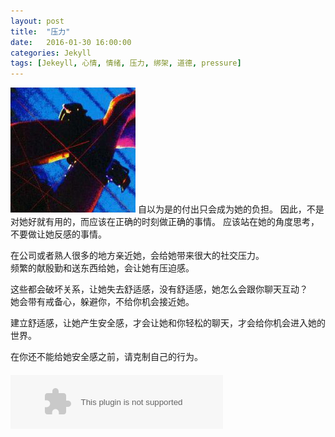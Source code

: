```yaml
---
layout: post
title:  "压力"
date:   2016-01-30 16:00:00
categories: Jekyll
tags: [Jekeyll, 心情, 情绪, 压力, 绑架, 道德, pressure]
---
```

<style>
h1, h2, h3, h4, h5, h5 {
    color: #333333;
    font-family: "微软雅黑","Microsoft YaHei","Roboto Slab",sans-serif,serif;
    font-weight: lighter;
    margin-bottom: 0.4em;
    margin-top: 0.8em;
}

h1 {
    font-size: 3.2em;
    letter-spacing: 0.05em;
    line-height: 1.2em;
    margin-top: 0;
}

.sp-only{display:none;}
@media screen and (max-width: 750px){
.pc-only{display:none;}
.sp-only{display:block;}
}
</style>

<img src="/images/postimg/2016-01-30_3.jpg" alt="捆绑">  
自以为是的付出只会成为她的负担。  
因此，不是对她好就有用的，而应该在正确的时刻做正确的事情。  
应该站在她的角度思考，不要做让她反感的事情。

在公司或者熟人很多的地方亲近她，会给她带来很大的社交压力。  
频繁的献殷勤和送东西给她，会让她有压迫感。

这些都会破坏关系，让她失去舒适感，没有舒适感，她怎么会跟你聊天互动？  
她会带有戒备心，躲避你，不给你机会接近她。

建立舒适感，让她产生安全感，才会让她和你轻松的聊天，才会给你机会进入她的世界。

在你还不能给她安全感之前，请克制自己的行为。



<div class="pc-only" style="margin-top:20px;">
<embed src="http://music.163.com/style/swf/widget.swf?sid=276840&type=2&auto=1&width=320&height=66" width="340" height="86"  allowNetworking="all"></embed>
</div>

<div class="sp-only" style="margin-top:20px;">
<script type="text/javascript" src="http://www.xiami.com/widget/player-single?uid=4902969&sid=1770906933&mode=js"></script>
</div>

